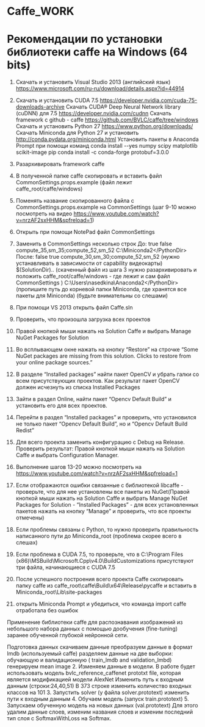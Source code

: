 # Caffe_WORK

# Рекомендации по установки библиотеки caffe на Windows (64 bits)

1. Скачать и установить Visual Studio 2013 (английский язык) https://www.microsoft.com/ru-ru/download/details.aspx?id=44914
2. Скачать и установить CUDA 7.5 https://developer.nvidia.com/cuda-75-downloads-archive
Скачать CUDA® Deep Neural Network library (cuDNN) для 7.5 https://developer.nvidia.com/cudnn
Скачать framework с github  - caffe https://github.com/BVLC/caffe/tree/windows
Скачать и установить Python 27 https://www.python.org/downloads/
Скачать Miniconda для Python 27 и установить http://conda.pydata.org/miniconda.html
Установить пакеты в Anaconda Prompt при помощи команд
conda install --yes numpy scipy matplotlib scikit-image pip
conda install -c conda-forge protobuf=3.0.0
8. Разархивировать framework caffe
9. В полученной папке caffe скопировать и вставить файл CommonSettings.props.example (файл лежит caffe_root/caffe/windows)
10. Поменять название скопированного файла с  CommonSettings.props.example на  CommonSettings (шаг 9-10 можно посмотреть на видео https://www.youtube.com/watch?v=nrzAF2sxHHM&spfreload=1)
11. Открыть при помощи NotePad файл CommonSettings
12. Заменить в CommonSettings несколько строк
До:
 <UseCuDNN>true</UseCuDNN>
<PythonSupport>false</PythonSupport>
<CudaArchitecture>compute_35,sm_35;compute_52,sm_52</CudaArchitecture>
 <CuDnnPath></CuDnnPath>
<PythonDir>C:\Miniconda2\</PythonDir>
После:
<UseCuDNN>false</UseCuDNN>
<PythonSupport>true</PythonSupport>
<CudaArchitecture>compute_30,sm_30;compute_52,sm_52</CudaArchitecture> (нужно устанавливать в зависимости от capability видеокарты)
 <CuDnnPath>$(SolutionDir)\..</CuDnnPath> (скаченный файл из шага 3 нужно разархивировать и положить  caffe_root/caffe/windows - где лежит и сам файл CommonSettings )
<PythonDir>C:\Users\nasedkina\Anaconda2\</PythonDir> (пропишите путь до корневой папки Miniconda, где хранятся все пакеты для Miniconda) (будьте внимательны со слешами)
13. При помощи VS 2013 открыть файл Caffe.sln
14. Проверить, что произошла загрузка всех проектов
15. Правой кнопкой мыши нажать на Solution Caffe и выбрать Manage NuGet Packages for Solution

16. Во всплывающем окне нажать на кнопку “Restore” на строчке “Some NuGet packages are missing from this solution. Clicks to restore from your online package sources.”
17. В разделе “Installed packages” найти пакет  OpenCV и убрать галки со всем присутствующих проектов. Как результат пакет OpenCV должен исчезнуть из списка Installed Packages
18. Зайти в раздел Online, найти пакет  “Opencv Default Build” и установить его для всех проектов.
19. Перейти в раздел  “Installed packages” и проверить, что установился не только  пакет  “Opencv Default Build”, но и  “Opencv Default Build Redist”
20. Для всего проекта заменить конфигурацию с Debug на Release. Проверить результат: Правой кнопкой мыши нажать на Solution Caffe и выбрать Configuration Manager.
21. Выполнение шагов 13-20 можно посмотреть на https://www.youtube.com/watch?v=nrzAF2sxHHM&spfreload=1
22. Если отображаются ошибки связанные с библиотекой libcaffe - проверьте, что для нее установлены все пакеты из NuGet(Правой кнопкой мыши нажать на Solution Caffe и выбрать Manage NuGet Packages for Solution - “Installed Packages” - для всех установленных пакетов нажать на кнопку “Manage”  и проверить, что все проекты отмечены)
23. Если проблемы связаны с Python, то нужно проверить правильность написанного пути до Miniconda_root (проблема скорее всего в слешах)
24. Если проблема в CUDA 7.5, то проверьте, что  в C:\Program Files (x86)\MSBuild\Microsoft.Cpp\v4.0\BuildCustomizations присутствуют три файла, начинающиеся с CUDA 7.5
25. После успешного построения всего проекта Caffe скопировать папку caffe из caffe_root\caffe\Build\x64\Release\pycaffe и вставить в Miniconda_root\Lib\site-packages
26. открыть Miniconda Prompt  и убедиться, что команда import caffe отработала без ошибок



Применение библиотеки caffe для распознавания изображений из небольшого набора данных с помощью дообучения (fine-tuning) заранее обученной глубокой нейронной сети.

Подготовка данных
скачиваем данные
преобразуем данные в формат lmdb (используемый caffe)
разделяем данные на две выборки: обучающую и валидационную ( train_lmdb and validation_lmbd)
 генерируем mean image
2. Изменяем данные в модели. В работе будет использовать модель bvlc_reference_caffenet prototxt file, которая является модификацией модели AlexNet
Изменить путь к входным данным (строки:24,40,51)
В 373 строке изменить количество входных классов на 101
3. Запустить solver (у файла solver.prototext) изменить пути  к входным данным
4. Обучаем модель (запуск train.prototext)
5. Запускаем обученную модель на новых данных (val.prototext)
Для этого удалим данные слоев, изменим названия слоев и изменим последний тип слоя с SoftmaxWithLoss на Softmax.

 
